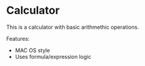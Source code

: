 # Calculator

This is a calculator with basic arithmethic operations.

Features:

- MAC OS style
- Uses formula/expression logic
